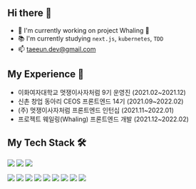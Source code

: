 ## Hi there 👋
- 📌 I'm currently working on project Whaling 🐳
- 📚 I'm currently studying ```next.js```, ```kubernetes```, ```TDD```
- 📫 taeeun.dev@gmail.com

## My Experience 💎
- 이화여자대학교 멋쟁이사자처럼 9기 운영진 (2021.02~2021.12)
- 신촌 창업 동아리 CEOS 프론트엔드 14기 (2021.09~2022.02)
- (주) 멋쟁이사자처럼 프론트엔드 인턴십 (2021.11~2022.01)
- 프로젝트 웨일링(Whaling) 프론트엔드 개발 (2021.12~2022.02)


## My Tech Stack 🛠
<img src="https://img.shields.io/badge/C-A8B9CC?style=for-the-badge&logo=C&logoColor=white"> <img src="https://img.shields.io/badge/java-007396?style=for-the-badge&logo=java&logoColor=white"> <img src="https://img.shields.io/badge/python-3776AB?style=for-the-badge&logo=python&logoColor=white">

<img src="https://img.shields.io/badge/html5-E34F26?style=for-the-badge&logo=html5&logoColor=white"> <img src="https://img.shields.io/badge/css-1572B6?style=for-the-badge&logo=css3&logoColor=white"> <img src="https://img.shields.io/badge/javascript-F7DF1E?style=for-the-badge&logo=javascript&logoColor=black"> <img src="https://img.shields.io/badge/typescript-3178C6?style=for-the-badge&logo=typescript&logoColor=white"> <img src="https://img.shields.io/badge/react-61DAFB?style=for-the-badge&logo=react&logoColor=black"> <img src="https://img.shields.io/badge/redux-764ABC?style=for-the-badge&logo=redux&logoColor=white">  <img src="https://img.shields.io/badge/nextjs-000000?style=for-the-badge&logo=next.js&logoColor=white">  <img src="https://img.shields.io/badge/storybook-FF4785?style=for-the-badge&logo=storybook&logoColor=white"> <img src="https://img.shields.io/badge/docker-2496ED?style=for-the-badge&logo=docker&logoColor=white">

<!--
**xodms0309/xodms0309** is a ✨ _special_ ✨ repository because its `README.md` (this file) appears on your GitHub profile.

Here are some ideas to get you started:

- 🔭 I’m currently working on ...
- 🌱 I’m currently learning ...
- 👯 I’m looking to collaborate on ...
- 🤔 I’m looking for help with ...
- 💬 Ask me about ...
- 📫 How to reach me: ...
- 😄 Pronouns: ...
- ⚡ Fun fact: ...
-->
